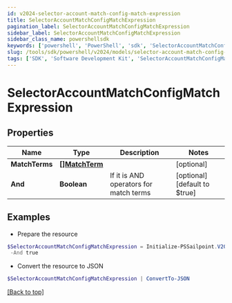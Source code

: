 ```yaml
---
id: v2024-selector-account-match-config-match-expression
title: SelectorAccountMatchConfigMatchExpression
pagination_label: SelectorAccountMatchConfigMatchExpression
sidebar_label: SelectorAccountMatchConfigMatchExpression
sidebar_class_name: powershellsdk
keywords: ['powershell', 'PowerShell', 'sdk', 'SelectorAccountMatchConfigMatchExpression', 'V2024SelectorAccountMatchConfigMatchExpression'] 
slug: /tools/sdk/powershell/v2024/models/selector-account-match-config-match-expression
tags: ['SDK', 'Software Development Kit', 'SelectorAccountMatchConfigMatchExpression', 'V2024SelectorAccountMatchConfigMatchExpression']
---
```



# SelectorAccountMatchConfigMatchExpression

## Properties

Name | Type | Description | Notes
------------ | ------------- | ------------- | -------------
**MatchTerms** | [**[]MatchTerm**](match-term) |  | [optional] 
**And** | **Boolean** | If it is AND operators for match terms | [optional] [default to $true]

## Examples

- Prepare the resource
```powershell
$SelectorAccountMatchConfigMatchExpression = Initialize-PSSailpoint.V2024SelectorAccountMatchConfigMatchExpression  -MatchTerms [{name=, value=, op=null, container=true, and=false, children=[{name=businessCategory, value=Service, op=eq, container=false, and=false, children=null}]}] `
 -And true
```

- Convert the resource to JSON
```powershell
$SelectorAccountMatchConfigMatchExpression | ConvertTo-JSON
```


[[Back to top]](#) 

